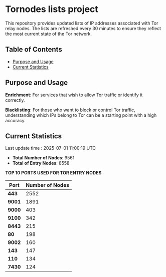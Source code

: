 # Tornodes lists project

This repository provides updated lists of IP addresses associated with Tor relay nodes. The lists are refreshed every 30 minutes to ensure they reflect the most current state of the Tor network.

## Table of Contents

- [Purpose and Usage](#purpose-and-usage)
- [Current Statistics](#current-statistics)


## Purpose and Usage

**Enrichment**: For services that wish to allow Tor traffic or identify it correctly.

**Blacklisting**: For those who want to block or control Tor traffic, understanding which IPs belong to Tor can be a starting point with a high accuracy.

## Current Statistics

Last update time : 2025-07-01 11:00:19 UTC

- **Total Number of Nodes**: 9561
- **Total of Entry Nodes**: 8558

**TOP 10 PORTS USED FOR TOR ENTRY NODES**

| **Port** | **Number of Nodes** |
|------|-----------------|
| **443**   | 2552  |
| **9001**   | 1891  |
| **9000**   | 403  |
| **9100**   | 342  |
| **8443**   | 215  |
| **80**   | 198  |
| **9002**   | 160  |
| **143**   | 147  |
| **110**   | 134  |
| **7430**   | 124  |

